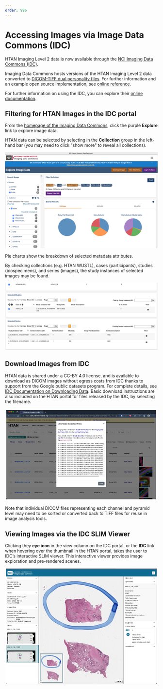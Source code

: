```yaml
---
order: 996
---
```


# Accessing Images via Image Data Commons (IDC)

HTAN Imaging Level 2 data is now available through the [NCI Imaging Data Commons (IDC)](https://portal.imaging.datacommons.cancer.gov/).

Imaging Data Commons hosts versions of the HTAN Imaging Level 2 data converted to [DICOM-TIFF dual personality files](https://learn.canceridc.dev/dicom/dicom-tiff-dual-personality-files). For further information and an example open source implementation, see [online reference](https://www.sciencedirect.com/science/article/pii/S2153353922003753#!).

For further information on using the IDC, you can explore their [online documentation](https://learn.canceridc.dev/).

## Filtering for HTAN Images in the IDC portal

From the [homepage of the Imaging Data Commons](https://portal.imaging.datacommons.cancer.gov/), click the purple **Explore** link to explore image data.

HTAN data can be selected by selecting in the **Collection** group in the left-hand bar (you may need to click "show more" to reveal all collections).

![IDC:  Filter for HTAN Images](../img/idc1.png)

Pie charts show the breakdown of selected metadata attributes.

By checking collections (e.g. HTAN WUSTL), cases (participants), studies (biospecimens), and series (images), the study instances of selected images may be found.

![IDC:  Filter for HTAN Images](../img/idc2.png)

## Download Images from IDC

HTAN data is shared under a CC-BY 4.0 license, and is available to download as DICOM images without egress costs from IDC thanks to support from the Google public datasets program. For complete details, see [IDC Documentation on Downloading Data](https://learn.canceridc.dev/data/downloading-data). Basic download instructions are also included on the HTAN portal for files released by the IDC, by selecting the filename.

![HTAN Data Portal:  IDC Download Details](../img/idc3.png)

Note that individual DICOM files representing each channel and pyramid level may need to be sorted or converted back to TIFF files for reuse in image analysis tools.

## Viewing Images via the IDC SLIM Viewer

Clicking they **eye icon** in the view column on the IDC portal, or the **IDC** link when hovering over the thumbnail in the HTAN portal, takes the user to IDC’s interactive SLIM viewer. This interactive viewer provides image exploration and pre-rendered scenes.

![IDC:  Interactive SLIM Viewer](../img/idc4.png)
